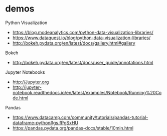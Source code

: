 # demos

Python Visualization

- https://blog.modeanalytics.com/python-data-visualization-libraries/
- https://www.dataquest.io/blog/python-data-visualization-libraries/
- http://bokeh.pydata.org/en/latest/docs/gallery.html#gallery

Bokeh

- http://bokeh.pydata.org/en/latest/docs/user_guide/annotations.html

Jupyter Notebooks

- http://Jupyter.org
- http://jupyter-notebook.readthedocs.io/en/latest/examples/Notebook/Running%20Code.html

Pandas

- https://www.datacamp.com/community/tutorials/pandas-tutorial-dataframe-python#gs.fPgSxHU
- https://pandas.pydata.org/pandas-docs/stable/10min.html
